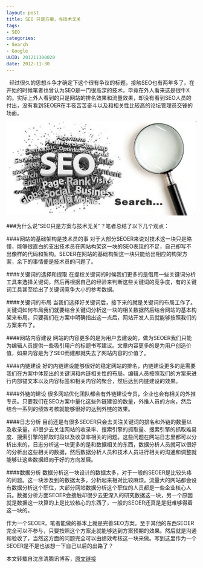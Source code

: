 ```yaml
---
layout: post
title: SEO 只是方案，与技术无关
tags: 
- SEO
categories:
- Search
- Google
UUID: 201211300020
date: 2012-11-30
---
```


&nbsp;&nbsp;经过很久的思想斗争才确定下这个很有争议的标题，接触SEO也有两年多了。在开始的时候笔者也曾认为SEO是一门很高深的技术，毕竟在外人看来这是很牛X的。实际上外人看到的只是网站的排名效果和流量效果，却没有看到SEO人员的付出，没有看到SEOER在半夜苦苦奋斗以及和相关性比较高的论坛管理员交锋的场面。

<img src="/media/pub/google/seo.jpg" width="580px"></img>

###为什么说“SEO只是方案与技术无关”？笔者总结了以下几个观点：

####网站的基础架构是技术员的事
对于大部分SEOER来说对技术这一块只是略懂，能够很直白的支出技术员在网站构架这一块的SEO表现的不足，自己却写不出像样的代码和架构。SEOER在网站的基础构架这一块只能给出相应的构架方案，余下的事情便是技术员的问题了。

####关键词的选择和提取
在提权关键词的时候我们更多的是借用一些关键词分析工具来选择关键词，然后再根据自己的经验来判断这些关键词的竞争度，有的关键词工具甚至给出了关键词竞争大小的参考数据。

####关键词的布局
当我们选择好关键词后，接下来的就是关键词的布局工作了。关键词如何布局我们就要结合关键词分析这一块的相关数据然后结合网站的基本构架来布局，只要我们在方案中明确指出这一点后，网站开发人员就能够按照我们的方案来布了。

####网站内容建设
网站的内容更多的是为用户去建设的，做为SEOER我们只能为编辑人员提供一些吸引用户的标题书写建议。文章内容更多的是为用户创造价值，如果内容是为了SEO而建那就失去了网站内容的价值了。

####内链建设
好的内链建设能够很好的稳定网站的排名，内链建设更多的是需要我们在方案中体现出的关键词和内链相关性的布局。编辑人员按照我们的方案来进行内部锚文本以及内容标签和相关内容的聚合，然后达到内链建设的效果。

####外链的建设
很多网站优化团队都会有外链建设专员，企业也会有相关的外推专员。只要我们在SEO方案中量化这些外链建设的数量，外推人员的方向，然后结合一系列的绩效考核就能够很好的达到外链的效果。

####日志分析
目前还是有很多SEOER只会去关注关键词的排名和外链的数量以及收录量，却很少去关注网站的收录率、搜索引擎的抓取量、搜索引擎的抓取难易度、搜索引擎的抓取时段以及收录率相关的问题。这些问题在网站日志里都可以分析出来的，日志分析这一块更多的是和数据相关的东西，数据分析人员就可以很好的分析出这些相关的数据，然后数据分析人员和技术人员进行相关的沟通和调整就能够让这些数据趋向于好的方向发展。

####数据分析
数据分析这一块设计的数据太多，对于一般的SEOER是比较头疼的问题。这一块涉及到的数据太多，分析起来相对比较麻烦。流量大的网站都会设有数据分析这个职位，大部分网站数据分析这个职位的人员都是一些企业核心人员。数据分析方面SEOER会接触却很少去更深入的研究数据这一块，另一个原因就是数据这一块算的上是比较核心的东西了，一般的SEOER还真是是挺难够得着这一块的。

作为一个SEOER，笔者能做的基本上就是完善SEO方案。至于其他的东西SEOER完全可以不参与，只要按照这个方案走就能够达到方案预期的效果。然后就是沟通和验收了，当然这方面的问题完全可以由绩效考核这一块来做。写到这里作为一个SEOER是不是也该想一下自己以后的出路了？

本文转载自沈彦清腾讯博客，[原文链接](http://user.qzone.qq.com/2014425/blog/1353992070)
